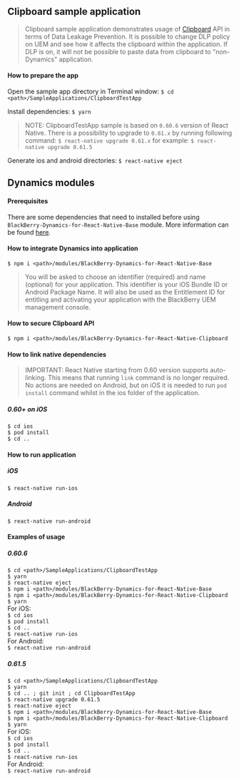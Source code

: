 ## Clipboard sample application
> Clipboard sample application demonstrates usage of [Clipboard](https://facebook.github.io/react-native/docs/clipboard) API in terms of Data Leakage Prevention. It is possible to change DLP policy on UEM and see how it affects the clipboard within the application. If DLP is on, it will not be possible to paste data from clipboard to "non-Dynamics" application.

#### How to prepare the app
Open the sample app directory in Terminal window:
`$ cd <path>/SampleApplications/ClipboardTestApp`

Install dependencies:
`$ yarn`

> NOTE: ClipboardTestApp sample is based on `0.60.6` version of React Native. There is a possibility to upgrade to `0.61.x` by running following command:
`$ react-native upgrade 0.61.x`
for example:
`$ react-native upgrade 0.61.5`

Generate ios and android directories:
`$ react-native eject`

## Dynamics modules
#### Prerequisites
There are some dependencies that need to installed before using `BlackBerry-Dynamics-for-React-Native-Base` module. More information can be found [here](https://github.com/blackberry/BlackBerry-Dynamics-React-Native-SDK/tree/master/modules/BlackBerry-Dynamics-for-React-Native-Base#Preconditions).
#### How to integrate Dynamics into application
	$ npm i <path>/modules/BlackBerry-Dynamics-for-React-Native-Base
	
> You will be asked to choose an identifier (required) and name (optional) for your application. This identifier is your iOS Bundle ID or Android Package Name. It will also be used as the Entitlement ID for entitling and activating your application with the BlackBerry UEM management console.

#### How to secure Clipboard API
	$ npm i <path>/modules/BlackBerry-Dynamics-for-React-Native-Clipboard

#### How to link native dependencies
> IMPORTANT: React Native starting from 0.60 version supports auto-linking. This means that running `link` command is no longer required. 
> No actions are needed on Android, but on iOS it is needed to run `pod install` command whilst in the ios folder of the application. 

##### 0.60+ on iOS
`$ cd ios`  
`$ pod install`  
`$ cd ..`

#### How to run application
##### iOS
`$ react-native run-ios`

##### Android
`$ react-native run-android`

#### Examples of usage
##### 0.60.6
`$ cd <path>/SampleApplications/ClipboardTestApp`  
`$ yarn`  
`$ react-native eject`  
`$ npm i <path>/modules/BlackBerry-Dynamics-for-React-Native-Base`  
`$ npm i <path>/modules/BlackBerry-Dynamics-for-React-Native-Clipboard`  
`$ yarn`  
For iOS:  
`$ cd ios`  
`$ pod install`  
`$ cd ..`  
`$ react-native run-ios`  
For Android:  
`$ react-native run-android`
##### 0.61.5
`$ cd <path>/SampleApplications/ClipboardTestApp`  
`$ yarn`  
`$ cd .. ; git init ; cd ClipboardTestApp`  
`$ react-native upgrade 0.61.5`  
`$ react-native eject`  
`$ npm i <path>/modules/BlackBerry-Dynamics-for-React-Native-Base`  
`$ npm i <path>/modules/BlackBerry-Dynamics-for-React-Native-Clipboard`  
`$ yarn`  
For iOS:  
`$ cd ios`  
`$ pod install`  
`$ cd ..`  
`$ react-native run-ios`  
For Android:  
`$ react-native run-android`
